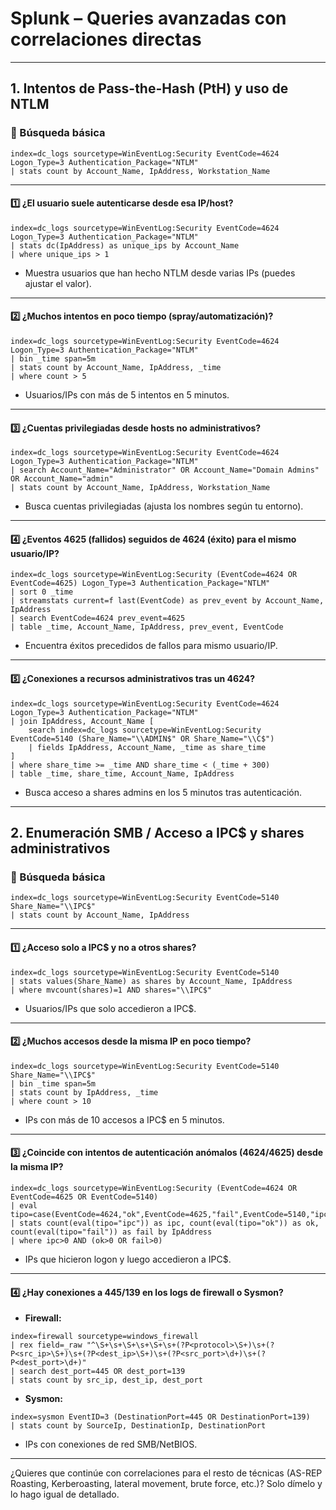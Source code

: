 # Splunk – Queries avanzadas con correlaciones directas

---

## 1. Intentos de Pass-the-Hash (PtH) y uso de NTLM

### 🔎 Búsqueda básica
```splunk
index=dc_logs sourcetype=WinEventLog:Security EventCode=4624 Logon_Type=3 Authentication_Package="NTLM"
| stats count by Account_Name, IpAddress, Workstation_Name
```

---

#### 1️⃣ ¿El usuario suele autenticarse desde esa IP/host?
```splunk
index=dc_logs sourcetype=WinEventLog:Security EventCode=4624 Logon_Type=3 Authentication_Package="NTLM"
| stats dc(IpAddress) as unique_ips by Account_Name
| where unique_ips > 1
```
- Muestra usuarios que han hecho NTLM desde varias IPs (puedes ajustar el valor).

---

#### 2️⃣ ¿Muchos intentos en poco tiempo (spray/automatización)?
```splunk
index=dc_logs sourcetype=WinEventLog:Security EventCode=4624 Logon_Type=3 Authentication_Package="NTLM"
| bin _time span=5m
| stats count by Account_Name, IpAddress, _time
| where count > 5
```
- Usuarios/IPs con más de 5 intentos en 5 minutos.

---

#### 3️⃣ ¿Cuentas privilegiadas desde hosts no administrativos?
```splunk
index=dc_logs sourcetype=WinEventLog:Security EventCode=4624 Logon_Type=3 Authentication_Package="NTLM"
| search Account_Name="Administrator" OR Account_Name="Domain Admins" OR Account_Name="admin"
| stats count by Account_Name, IpAddress, Workstation_Name
```
- Busca cuentas privilegiadas (ajusta los nombres según tu entorno).

---

#### 4️⃣ ¿Eventos 4625 (fallidos) seguidos de 4624 (éxito) para el mismo usuario/IP?
```splunk
index=dc_logs sourcetype=WinEventLog:Security (EventCode=4624 OR EventCode=4625) Logon_Type=3 Authentication_Package="NTLM"
| sort 0 _time
| streamstats current=f last(EventCode) as prev_event by Account_Name, IpAddress
| search EventCode=4624 prev_event=4625
| table _time, Account_Name, IpAddress, prev_event, EventCode
```
- Encuentra éxitos precedidos de fallos para mismo usuario/IP.

---

#### 5️⃣ ¿Conexiones a recursos administrativos tras un 4624?
```splunk
index=dc_logs sourcetype=WinEventLog:Security EventCode=4624 Logon_Type=3 Authentication_Package="NTLM"
| join IpAddress, Account_Name [
    search index=dc_logs sourcetype=WinEventLog:Security EventCode=5140 (Share_Name="\\ADMIN$" OR Share_Name="\\C$")
    | fields IpAddress, Account_Name, _time as share_time
]
| where share_time >= _time AND share_time < (_time + 300)
| table _time, share_time, Account_Name, IpAddress
```
- Busca acceso a shares admins en los 5 minutos tras autenticación.

---

## 2. Enumeración SMB / Acceso a IPC$ y shares administrativos

### 🔎 Búsqueda básica
```splunk
index=dc_logs sourcetype=WinEventLog:Security EventCode=5140 Share_Name="\\IPC$"
| stats count by Account_Name, IpAddress
```

---

#### 1️⃣ ¿Acceso solo a IPC$ y no a otros shares?
```splunk
index=dc_logs sourcetype=WinEventLog:Security EventCode=5140
| stats values(Share_Name) as shares by Account_Name, IpAddress
| where mvcount(shares)=1 AND shares="\\IPC$"
```
- Usuarios/IPs que solo accedieron a IPC$.

---

#### 2️⃣ ¿Muchos accesos desde la misma IP en poco tiempo?
```splunk
index=dc_logs sourcetype=WinEventLog:Security EventCode=5140 Share_Name="\\IPC$"
| bin _time span=5m
| stats count by IpAddress, _time
| where count > 10
```
- IPs con más de 10 accesos a IPC$ en 5 minutos.

---

#### 3️⃣ ¿Coincide con intentos de autenticación anómalos (4624/4625) desde la misma IP?
```splunk
index=dc_logs sourcetype=WinEventLog:Security (EventCode=4624 OR EventCode=4625 OR EventCode=5140)
| eval tipo=case(EventCode=4624,"ok",EventCode=4625,"fail",EventCode=5140,"ipc")
| stats count(eval(tipo="ipc")) as ipc, count(eval(tipo="ok")) as ok, count(eval(tipo="fail")) as fail by IpAddress
| where ipc>0 AND (ok>0 OR fail>0)
```
- IPs que hicieron logon y luego accedieron a IPC$.

---

#### 4️⃣ ¿Hay conexiones a 445/139 en los logs de firewall o Sysmon?
- **Firewall:**
```splunk
index=firewall sourcetype=windows_firewall
| rex field=_raw "^\S+\s+\S+\s+\S+\s+(?P<protocol>\S+)\s+(?P<src_ip>\S+)\s+(?P<dest_ip>\S+)\s+(?P<src_port>\d+)\s+(?P<dest_port>\d+)"
| search dest_port=445 OR dest_port=139
| stats count by src_ip, dest_ip, dest_port
```
- **Sysmon:**
```splunk
index=sysmon EventID=3 (DestinationPort=445 OR DestinationPort=139)
| stats count by SourceIp, DestinationIp, DestinationPort
```
- IPs con conexiones de red SMB/NetBIOS.

---

¿Quieres que continúe con correlaciones para el resto de técnicas (AS-REP Roasting, Kerberoasting, lateral movement, brute force, etc.)? Solo dímelo y lo hago igual de detallado.
